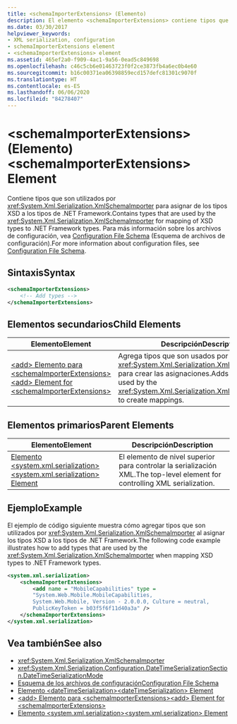 ```yaml
---
title: <schemaImporterExtensions> (Elemento)
description: El elemento <schemaImporterExtensions> contiene tipos que se usan en XmlSchemaImporter para asignar tipos XSD a tipos de .NET Framework.
ms.date: 03/30/2017
helpviewer_keywords:
- XML serialization, configuration
- schemaImporterExtensions element
- <schemaImporterExtensions> element
ms.assetid: 465ef2a0-f909-4ac1-9a56-0ead5c849698
ms.openlocfilehash: c46c5cb6e01463723f0f2ce3873fb4a6ec0b4e60
ms.sourcegitcommit: b16c00371ea06398859ecd157defc81301c9070f
ms.translationtype: HT
ms.contentlocale: es-ES
ms.lasthandoff: 06/06/2020
ms.locfileid: "84278407"
---
```

# <a name="schemaimporterextensions-element"></a><span data-ttu-id="7edb4-103">\<schemaImporterExtensions> (Elemento)</span><span class="sxs-lookup"><span data-stu-id="7edb4-103">\<schemaImporterExtensions> Element</span></span>
<span data-ttu-id="7edb4-104">Contiene tipos que son utilizados por <xref:System.Xml.Serialization.XmlSchemaImporter> para asignar de los tipos XSD a los tipos de .NET Framework.</span><span class="sxs-lookup"><span data-stu-id="7edb4-104">Contains types that are used by the <xref:System.Xml.Serialization.XmlSchemaImporter> for mapping of XSD types to .NET Framework types.</span></span> <span data-ttu-id="7edb4-105">Para más información sobre los archivos de configuración, vea [Configuration File Schema](../../framework/configure-apps/file-schema/index.md) (Esquema de archivos de configuración).</span><span class="sxs-lookup"><span data-stu-id="7edb4-105">For more information about configuration files, see [Configuration File Schema](../../framework/configure-apps/file-schema/index.md).</span></span>  
  
## <a name="syntax"></a><span data-ttu-id="7edb4-106">Sintaxis</span><span class="sxs-lookup"><span data-stu-id="7edb4-106">Syntax</span></span>  
  
```xml  
<schemaImporterExtensions>  
    <!-- Add types -->  
</schemaImporterExtensions>  
```  
  
## <a name="child-elements"></a><span data-ttu-id="7edb4-107">Elementos secundarios</span><span class="sxs-lookup"><span data-stu-id="7edb4-107">Child Elements</span></span>  
  
|<span data-ttu-id="7edb4-108">Elemento</span><span class="sxs-lookup"><span data-stu-id="7edb4-108">Element</span></span>|<span data-ttu-id="7edb4-109">Descripción</span><span class="sxs-lookup"><span data-stu-id="7edb4-109">Description</span></span>|  
|-------------|-----------------|  
|[<span data-ttu-id="7edb4-110">\<add> Elemento para \<schemaImporterExtensions></span><span class="sxs-lookup"><span data-stu-id="7edb4-110">\<add> Element for \<schemaImporterExtensions></span></span>](add-element-for-schemaimporterextensions.md)|<span data-ttu-id="7edb4-111">Agrega tipos que son usados por <xref:System.Xml.Serialization.XmlSchemaImporter> para crear las asignaciones.</span><span class="sxs-lookup"><span data-stu-id="7edb4-111">Adds types that are used by the <xref:System.Xml.Serialization.XmlSchemaImporter> to create mappings.</span></span>|  
  
## <a name="parent-elements"></a><span data-ttu-id="7edb4-112">Elementos primarios</span><span class="sxs-lookup"><span data-stu-id="7edb4-112">Parent Elements</span></span>  
  
|<span data-ttu-id="7edb4-113">Elemento</span><span class="sxs-lookup"><span data-stu-id="7edb4-113">Element</span></span>|<span data-ttu-id="7edb4-114">Descripción</span><span class="sxs-lookup"><span data-stu-id="7edb4-114">Description</span></span>|  
|-------------|-----------------|  
|[<span data-ttu-id="7edb4-115">Elemento \<system.xml.serialization></span><span class="sxs-lookup"><span data-stu-id="7edb4-115">\<system.xml.serialization> Element</span></span>](system-xml-serialization-element.md)|<span data-ttu-id="7edb4-116">El elemento de nivel superior para controlar la serialización XML.</span><span class="sxs-lookup"><span data-stu-id="7edb4-116">The top-level element for controlling XML serialization.</span></span>|  
  
## <a name="example"></a><span data-ttu-id="7edb4-117">Ejemplo</span><span class="sxs-lookup"><span data-stu-id="7edb4-117">Example</span></span>  
 <span data-ttu-id="7edb4-118">El ejemplo de código siguiente muestra cómo agregar tipos que son utilizados por <xref:System.Xml.Serialization.XmlSchemaImporter> al asignar los tipos XSD a los tipos de .NET Framework.</span><span class="sxs-lookup"><span data-stu-id="7edb4-118">The following code example illustrates how to add types that are used by the <xref:System.Xml.Serialization.XmlSchemaImporter> when mapping XSD types to .NET Framework types.</span></span>  
  
```xml  
<system.xml.serialization>  
    <schemaImporterExtensions>  
        <add name = "MobileCapabilities" type =
        "System.Web.Mobile.MobileCapabilities,
        System.Web.Mobile, Version - 2.0.0.0, Culture = neutral,
        PublicKeyToken = b03f5f6f11d40a3a" />  
    </schemaImporterExtensions>  
</system.xml.serialization>  
```  
  
## <a name="see-also"></a><span data-ttu-id="7edb4-119">Vea también</span><span class="sxs-lookup"><span data-stu-id="7edb4-119">See also</span></span>

- <xref:System.Xml.Serialization.XmlSchemaImporter>
- <xref:System.Xml.Serialization.Configuration.DateTimeSerializationSection.DateTimeSerializationMode>
- [<span data-ttu-id="7edb4-120">Esquema de los archivos de configuración</span><span class="sxs-lookup"><span data-stu-id="7edb4-120">Configuration File Schema</span></span>](../../framework/configure-apps/file-schema/index.md)
- [<span data-ttu-id="7edb4-121">Elemento \<dateTimeSerialization></span><span class="sxs-lookup"><span data-stu-id="7edb4-121">\<dateTimeSerialization> Element</span></span>](datetimeserialization-element.md)
- [<span data-ttu-id="7edb4-122">\<add> Elemento para \<schemaImporterExtensions></span><span class="sxs-lookup"><span data-stu-id="7edb4-122">\<add> Element for \<schemaImporterExtensions></span></span>](add-element-for-schemaimporterextensions.md)
- [<span data-ttu-id="7edb4-123">Elemento \<system.xml.serialization></span><span class="sxs-lookup"><span data-stu-id="7edb4-123">\<system.xml.serialization> Element</span></span>](system-xml-serialization-element.md)
